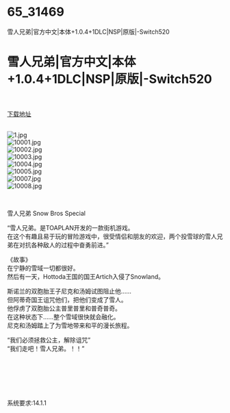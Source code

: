 # 65_31469
雪人兄弟|官方中文|本体+1.0.4+1DLC|NSP|原版|-Switch520
# 雪人兄弟|官方中文|本体+1.0.4+1DLC|NSP|原版|-Switch520
 <br/></br>
[下载地址](https://www.switch520.cc/article/31469 "下载地址")
<br/></br>

<p><img title="1.jpg" src="https://www.switch520.cc/muke_img/2022_05_18_9197ed25a9cf6.jpg" alt="1.jpg"><br>
<img title="10001.jpg" src="https://www.switch520.cc/muke_img/2022_05_18_b8bf9797f4edd.jpg" alt="10001.jpg"><br>
<img title="10002.jpg" src="https://www.switch520.cc/muke_img/2022_05_18_05a5f3681b130.jpg" alt="10002.jpg"><br>
<img title="10003.jpg" src="https://www.switch520.cc/muke_img/2022_05_18_bdc9a341fe800.jpg" alt="10003.jpg"><br>
<img title="10004.jpg" src="https://www.switch520.cc/muke_img/2022_05_18_b99697b161016.jpg" alt="10004.jpg"><br>
<img title="10005.jpg" src="https://www.switch520.cc/muke_img/2022_05_18_7764834e8b174.jpg" alt="10005.jpg"><br>
<img title="10007.jpg" src="https://www.switch520.cc/muke_img/2022_05_18_bfaf112e44251.jpg" alt="10007.jpg"><br>
<img title="10008.jpg" src="https://www.switch520.cc/muke_img/2022_05_18_fa81811f611ff.jpg" alt="10008.jpg"></p>
<p>&nbsp;</p>
<p>雪人兄弟 Snow Bros Special</p>
<p>“雪人兄弟。是TOAPLAN开发的一款街机游戏。<br>
在这个有趣且易于玩的冒险游戏中，很受情侣和朋友的欢迎，两个投雪球的雪人兄弟在对抗各种敌人的过程中奋勇前进。”</p>
<p>《故事》<br>
在宁静的雪域一切都很好。<br>
然后有一天，Hottoda王国的国王Artich入侵了Snowland。</p>
<p>斯诺兰的双胞胎王子尼克和汤姆试图阻止他……<br>
但阿蒂奇国王诅咒他们，把他们变成了雪人。<br>
他俘虏了双胞胎公主普里普里和普奇普奇。<br>
在这种状态下……整个雪域很快就会融化。<br>
尼克和汤姆踏上了为雪地带来和平的漫长旅程。</p>
<p>“我们必须拯救公主，解除诅咒”<br>
“我们走吧！雪人兄弟。！！”</p>
<p>&nbsp;</p>
<p>&nbsp;</p>
<p>&nbsp;</p>
<p>系统要求:14.1.1</p>



